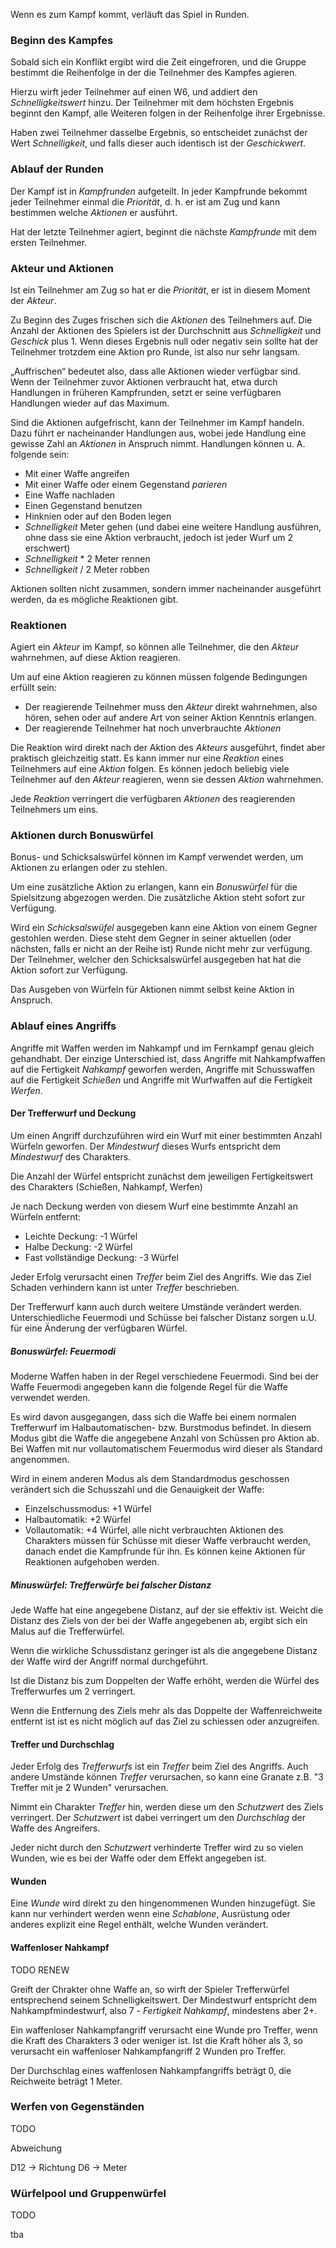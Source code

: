Wenn es zum Kampf kommt, verläuft das Spiel in Runden.

### Beginn des Kampfes

Sobald sich ein Konflikt ergibt wird die Zeit eingefroren, und die Gruppe bestimmt die Reihenfolge in der die Teilnehmer des Kampfes agieren. 

Hierzu wirft jeder Teilnehmer auf einen W6, und addiert den *Schnelligkeitswert* hinzu. Der Teilnehmer mit dem höchsten Ergebnis beginnt den Kampf, alle Weiteren folgen in der Reihenfolge ihrer Ergebnisse. 

Haben zwei Teilnehmer dasselbe Ergebnis, so entscheidet zunächst der Wert *Schnelligkeit*, und falls dieser auch identisch ist der *Geschickwert*.


### Ablauf der Runden

Der Kampf ist in *Kampfrunden* aufgeteilt. In jeder Kampfrunde bekommt jeder Teilnehmer einmal die *Priorität*, d. h. er ist am Zug und kann bestimmen welche *Aktionen* er ausführt. 

Hat der letzte Teilnehmer agiert, beginnt die nächste *Kampfrunde* mit dem ersten Teilnehmer. 


### Akteur und Aktionen

Ist ein Teilnehmer am Zug so hat er die *Priorität*, er ist in diesem Moment der *Akteur*.

Zu Beginn des Zuges frischen sich die *Aktionen* des Teilnehmers auf. Die Anzahl der Aktionen des Spielers ist der Durchschnitt aus *Schnelligkeit* und *Geschick* plus 1. Wenn dieses Ergebnis null oder negativ sein sollte hat der Teilnehmer trotzdem eine Aktion pro Runde, ist also nur sehr langsam. 

„Auffrischen“ bedeutet also, dass alle Aktionen wieder verfügbar sind. Wenn der Teilnehmer zuvor Aktionen verbraucht hat, etwa durch Handlungen in früheren Kampfrunden, setzt er seine verfügbaren Handlungen wieder auf das Maximum.

Sind die Aktionen aufgefrischt, kann der Teilnehmer im Kampf handeln. Dazu führt er nacheinander Handlungen aus, wobei jede Handlung eine gewisse Zahl an *Aktionen* in Anspruch nimmt. Handlungen können u. A. folgende sein:

* Mit einer Waffe angreifen
* Mit einer Waffe oder einem Gegenstand *parieren*
* Eine Waffe nachladen
* Einen Gegenstand benutzen
* Hinknien oder auf den Boden legen
* *Schnelligkeit* Meter gehen (und dabei eine weitere Handlung ausführen, ohne dass sie eine Aktion verbraucht, jedoch ist jeder Wurf um 2 erschwert)
* *Schnelligkeit* * 2 Meter rennen
* *Schnelligkeit* / 2 Meter robben

Aktionen sollten nicht zusammen, sondern immer nacheinander ausgeführt werden, da es mögliche Reaktionen gibt.

### Reaktionen

Agiert ein *Akteur* im Kampf, so können alle Teilnehmer, die den *Akteur* wahrnehmen, auf diese Aktion reagieren.

Um auf eine Aktion reagieren zu können müssen folgende Bedingungen erfüllt sein:

* Der reagierende Teilnehmer muss den *Akteur* direkt wahrnehmen, also hören, sehen oder auf andere Art von seiner Aktion Kenntnis erlangen.
* Der reagierende Teilnehmer hat noch unverbrauchte *Aktionen* 

Die Reaktion wird direkt nach der Aktion des *Akteurs* ausgeführt, findet aber praktisch gleichzeitig statt. Es kann immer nur eine *Reaktion* eines Teilnehmers auf eine *Aktion* folgen. Es können jedoch beliebig viele Teilnehmer auf den *Akteur* reagieren, wenn sie dessen *Aktion* wahrnehmen. 

Jede *Reaktion* verringert die verfügbaren *Aktionen* des reagierenden Teilnehmers um eins.

### Aktionen durch Bonuswürfel

Bonus- und Schicksalswürfel können im Kampf verwendet werden, um Aktionen zu erlangen oder zu stehlen.

Um eine zusätzliche Aktion zu erlangen, kann ein *Bonuswürfel* für die Spielsitzung abgezogen werden. Die zusätzliche Aktion steht sofort zur Verfügung. 

Wird ein *Schicksalswüfel* ausgegeben kann eine Aktion von einem Gegner gestohlen werden. Diese steht dem Gegner in seiner aktuellen (oder nächsten, falls er nicht an der Reihe ist) Runde nicht mehr zur verfügung. Der Teilnehmer, welcher den Schicksalswürfel ausgegeben hat hat die Aktion sofort zur Verfügung.

Das Ausgeben von Würfeln für Aktionen nimmt selbst keine Aktion in Anspruch.


### Ablauf eines Angriffs

Angriffe mit Waffen werden im Nahkampf und im Fernkampf genau gleich gehandhabt. Der einzige Unterschied ist, dass Angriffe mit Nahkampfwaffen auf die Fertigkeit *Nahkampf* geworfen werden, Angriffe mit Schusswaffen auf die Fertigkeit *Schießen* und Angriffe mit Wurfwaffen auf die Fertigkeit *Werfen*.

#### Der Trefferwurf und Deckung

Um einen Angriff durchzuführen wird ein Wurf mit einer bestimmten Anzahl Würfeln geworfen. Der *Mindestwurf* dieses Wurfs entspricht dem *Mindestwurf* des Charakters.

Die Anzahl der Würfel entspricht zunächst dem jeweiligen Fertigkeitswert des Charakters (Schießen, Nahkampf, Werfen)

Je nach Deckung werden von diesem Wurf eine bestimmte Anzahl an Würfeln entfernt:

* Leichte Deckung: -1 Würfel
* Halbe Deckung: -2 Würfel
* Fast vollständige Deckung: -3 Würfel

Jeder Erfolg verursacht einen *Treffer* beim Ziel des Angriffs. Wie das Ziel Schaden verhindern kann ist unter *Treffer* beschrieben.

Der Trefferwurf kann auch durch weitere Umstände verändert werden. Unterschiedliche Feuermodi und Schüsse bei falscher Distanz sorgen u.U. für eine Änderung der verfügbaren Würfel.

##### Bonuswürfel: Feuermodi

Moderne Waffen haben in der Regel verschiedene Feuermodi. Sind bei der Waffe Feuermodi angegeben kann die folgende Regel für die Waffe verwendet werden. 

Es wird davon ausgegangen, dass sich die Waffe bei einem normalen Trefferwurf im Halbautomatischen- bzw. Burstmodus befindet. In diesem Modus gibt die Waffe die angegebene Anzahl von Schüssen pro Aktion ab. Bei Waffen mit nur vollautomatischem Feuermodus wird dieser als Standard angenommen. 

Wird in einem anderen Modus als dem Standardmodus geschossen verändert sich die Schusszahl und die Genauigkeit der Waffe:

* Einzelschussmodus: +1 Würfel
* Halbautomatik: +2 Würfel
* Vollautomatik: +4 Würfel, alle nicht verbrauchten Aktionen des Charakters müssen für Schüsse mit dieser Waffe verbraucht werden, danach endet die Kampfrunde für ihn. Es können keine Aktionen für Reaktionen aufgehoben werden.

##### Minuswürfel: Trefferwürfe bei falscher Distanz

Jede Waffe hat eine angegebene Distanz, auf der sie effektiv ist. Weicht die Distanz des Ziels von der bei der Waffe angegebenen ab, ergibt sich ein Malus auf die Trefferwürfel.

Wenn die wirkliche Schussdistanz geringer ist als die angegebene Distanz der Waffe wird der Angriff normal durchgeführt. 

Ist die Distanz bis zum Doppelten der Waffe erhöht, werden die Würfel des Trefferwurfes um 2 verringert.

Wenn die Entfernung des Ziels mehr als das Doppelte der Waffenreichweite entfernt ist ist es nicht möglich auf das Ziel zu schiessen oder anzugreifen.

#### Treffer und Durchschlag

Jeder Erfolg des *Trefferwurfs* ist ein *Treffer* beim Ziel des Angriffs. Auch andere Umstände können *Treffer* verursachen, so kann eine Granate z.B. "3 Treffer mit je 2 Wunden" verursachen.

Nimmt ein Charakter *Treffer* hin, werden diese um den *Schutzwert* des Ziels verringert. Der *Schutzwert* ist dabei verringert um den *Durchschlag* der Waffe des Angreifers.

Jeder nicht durch den *Schutzwert* verhinderte Treffer wird zu so vielen Wunden, wie es bei der Waffe oder dem Effekt angegeben ist.

#### Wunden

Eine *Wunde* wird direkt zu den hingenommenen Wunden hinzugefügt. Sie kann nur verhindert werden wenn eine *Schablone*, Ausrüstung oder anderes explizit eine Regel enthält, welche Wunden verändert.


#### Waffenloser Nahkampf

TODO RENEW

Greift der Chrakter ohne Waffe an, so wirft der Spieler Trefferwürfel entsprechend seinem Schnelligkeitswert. Der Mindestwurf entspricht dem Nahkampfmindestwurf, also 7 - *Fertigkeit Nahkampf*, mindestens aber 2+.

Ein waffenloser Nahkampfangriff verursacht eine Wunde pro Treffer, wenn die Kraft des Charakters 3 oder weniger ist. Ist die Kraft höher als 3, so verursacht ein waffenloser Nahkampfangriff 2 Wunden pro Treffer.

Der Durchschlag eines waffenlosen Nahkampfangriffs beträgt 0, die Reichweite beträgt 1 Meter.


### Werfen von Gegenständen

TODO

Abweichung

D12 -> Richtung
D6 -> Meter

### Würfelpool und Gruppenwürfel

TODO

tba
